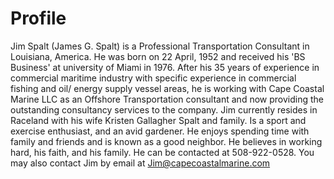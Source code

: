 # Profile
Jim Spalt (James G. Spalt) is a Professional Transportation Consultant in Louisiana, America. He was born on 22 April, 1952 and received his 'BS Business' at university of Miami in 1976. 
After his 35 years of experience in  commercial maritime industry with specific experience in commercial fishing and oil/ energy supply vessel areas, he is working with Cape Coastal Marine LLC as an Offshore Transportation consultant and now providing the outstanding consultancy services to the company.
Jim currently resides in Raceland with his wife Kristen Gallagher Spalt and family. Is a sport and exercise enthusiast, and an avid gardener. He enjoys spending time with family and friends and is known as a good neighbor. He believes in working hard, his faith, and his family. He can be contacted at 508-922-0528. You may also contact Jim by email at Jim@capecoastalmarine.com
